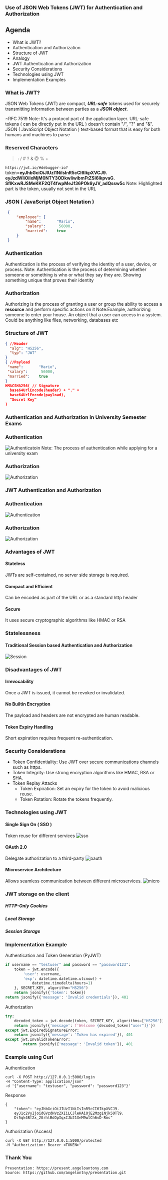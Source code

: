 ### Use of JSON Web Tokens (JWT) for Authentication and Authorization



## Agenda
- What is JWT?
- Authentication and Authorization
- Structure of JWT
- Analogy
- JWT Authentication and Authorization
- Security Considerations
- Technologies using JWT
- Implementation Examples



### What is JWT?
JSON Web Tokens (JWT) are compact, ___URL-safe___ tokens used for securely transmitting information between parties as a ___JSON object___.

~RFC 7519
Note: It's a protocol part of the application layer. URL-safe tokens ( can be directly put in the URL ) doesn't contain "/", "?" and "&". JSON ( JavaScript Object Notation ) text-based format that is easy for both humans and machines to parse


### Reserved Characters
> : / # ? & @ % +

`https://jwt.io/#debugger-io?`
token=__eyJhbGciOiJIUzI1NiIsInR5cCI6IkpXVCJ9.
eyJzdWIiOiIxMjM0NTY3ODkwIiwibmFtZSI6IkpvaG.
SflKxwRJSMeKKF2QT4fwpMeJf36POk6yJV_adQssw5c__
Note: Highlighted part is the token, usually not sent in the URL 


### JSON ( JavaScript Object Notation )
```json [1:]
 {  
     "employee": {  
         "name":       "Mario",   
         "salary":      56000,   
         "married":    true  
     }  
 }
```



### Authentication
Authentication is the process of verifying the identity of a user, device, or process.
Note: Authentication is the process of determining whether someone or something is who or what they say they are. Showing something unique that proves their identity



### Authorization
Authorizing is the process of granting a user or group the ability to access a __resource__ and perform specific actions on it
Note:Example, authorizing someone to enter your house. An object that a user can access in a system. Could be anything like files, networking, databases etc



### Structure of JWT
```json
{ //Header
  "alg": "HS256",
  "typ": "JWT"
}
{ //Payload
 "name":       "Mario",   
 "salary":      56000,   
 "married":    true  
}
HMACSHA256( // Signature
  base64UrlEncode(header) + "." +
  base64UrlEncode(payload),
  "Secret Key"
)
```



### Authentication and Authorization in University Semester Exams


### Authentication
![Authenticatoin](./cusat_authentication.png)
Note: The process of authentication while applying for a university exam


### Authorization
![Authorization](./cusat_authorization.png)



### JWT Authentication and Authorization


### Authentication
![Authentication](./jwt_authentication.png)


### Authorization
![Authorization](./jwt_authorization.png)



### Advantages of JWT

#### Stateless
JWTs are self-contained, no server side storage is required.

#### Compact and Efficient
Can be encoded as part of the URL or as a standard http header

#### Secure
It uses secure cryptographic algorithms like HMAC or RSA


### Statelessness


#### Traditional Session based Authentication and Authorization
![Session](./session.png)



### Disadvantages of JWT

#### Irrevocability
Once a JWT is issued, it cannot be revoked or invalidated.

#### No Builtin Encryption
The payload and headers are not encrypted are human readable.

#### Token Expiry Handling
Short expiration requires frequent re-authentication.



### Security Considerations
- Token Confidentiality: Use JWT over secure communications channels such as https.
- Token Integrity: Use strong encryption algorithms like HMAC, RSA or SHA.
- Token Replay Attacks
    - Token Expiration: Set an expiry for the token to avoid malicious reuse.
    - Token Rotation: Rotate the tokens frequently.



### Technologies using JWT


#### Single Sign On ( SSO )
Token reuse for different services
![sso](./sso.png)


#### OAuth 2.0
Delegate authorization to a third-party
![oauth](./oauth.png)


#### Microservice Architecture
Allows seamless communication between different microservices.
![micro](./micro.png)



### JWT storage on the client
##### HTTP-Only Cookies
##### Local Storage
##### Session Storage



### Implementation Example 

Authentication and Token Generation (PyJWT)
```python [120: 2-7]
if username == "testuser" and password == "password123":
    token = jwt.encode({
        'user': username,
        'exp': datetime.datetime.utcnow() +
            datetime.timedelta(hours=1)
    }, SECRET_KEY, algorithm="HS256")
    return jsonify({'token': token})
return jsonify({'message': 'Invalid credentials'}), 401
```

Authorization
```python [234: 2-3]
try:
    decoded_token = jwt.decode(token, SECRET_KEY, algorithms=["HS256"])
    return jsonify({'message': f'Welcome {decoded_token["user"]}'})
except jwt.ExpiredSignatureError:
    return jsonify({'message': 'Token has expired'}), 401
except jwt.InvalidTokenError:
        return jsonify({'message': 'Invalid token'}), 401
```



### Example using Curl
Authentication
```curl
curl -X POST http://127.0.0.1:5000/login 
-H "Content-Type: application/json" 
-d '{"username": "testuser", "password": "password123"}'
```
Response
```
{
    "token": "eyJhbGciOiJIUzI1NiIsInR5cCI6IkpXVCJ9.
    eyJ1c2VyIjoidGVzdHVzZXIiLCJleHAiOjE2Mzg1Njk5OTl9.
    Dr5qk4Bf2x_2GrhlBdOpIqxCJb21XeM9wtCh6vD-Rms"
}
```
Authorization (Access)
```curl
curl -X GET http://127.0.0.1:5000/protected
-H "Authorization: Bearer <TOKEN>"
```



### Thank You
```
Presentation: https://present.angeloantony.com
Source: https://github.com/angelontny/presentation.git
```
